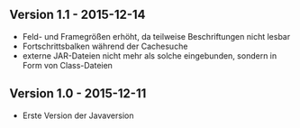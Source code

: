 Version 1.1 - 2015-12-14
---
* Feld- und Framegrößen erhöht, da teilweise Beschriftungen nicht lesbar
* Fortschrittsbalken während der Cachesuche
* externe JAR-Dateien nicht mehr als solche eingebunden, sondern in Form von Class-Dateien

Version 1.0 - 2015-12-11
---
* Erste Version der Javaversion
